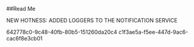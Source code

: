 ﻿##Read Me

NEW HOTNESS: ADDED LOGGERS TO THE NOTIFICATION SERVICE


642778c0-9c48-40fb-80b5-151260da20c4
c1f3ae5a-f5ee-447d-9ac6-cac6f8e3cb01
